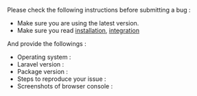 Please check the following instructions before submitting a bug :
 * Make sure you are using the latest version.
 * Make sure you read [installation](http://unisharp.github.io/laravel-filemanager/installation), [integration](http://unisharp.github.io/laravel-filemanager/integration)

And provide the followings :
 * Operating system :
 * Laravel version :
 * Package version :
 * Steps to reproduce your issue :
 * Screenshots of browser console :
